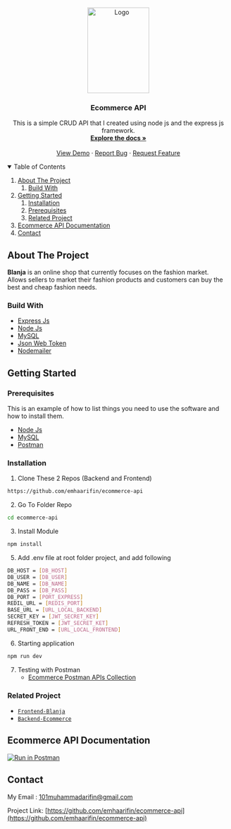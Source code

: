 <!-- PROJECT LOGO -->
<br />
<p align="center">
  <a href="https://github.com/emhaarifin/ecommerce-api">
    <img src="https://res.cloudinary.com/dnv-images/image/upload/v1631599120/Blanja%20com/blanja_pdgveq.svg" alt="Logo" width="140" height="194">
  </a>

  <h3 align="center">Ecommerce API</h3>

  <p align="center">
    This is a simple CRUD API that I created using node js and the express js framework.
    <br />
    <a href="https://github.com/emhaarifin/ecommerce-api" target="_blank"><strong>Explore the docs »</strong></a>
    <br />
    <br />
    <a href="https://bit.ly/blanja-netlify">View Demo</a>
    ·
    <a href="https://github.com/emhaarifin/ecommerce-api/issues">Report Bug</a>
    ·
    <a href="https://github.com/emhaarifin/ecommerce-api/pulls">Request Feature</a>
  </p>
</p>

<!-- TABLE OF CONTENTS -->
<details open="open">
  <summary>Table of Contents</summary>
  <ol>
    <li>
      <a href="#about-the-project">About The Project</a>
        <ol>
            <li>
                <a href="#build-with">Build With</a>
            </li>
        </ol>
    </li>
    <li>
      <a href="#getting-started">Getting Started</a>
      <ol>
        <li>
          <a href="#installation">Installation</a>
        </li>
        <li>
          <a href="#prerequisites">Prerequisites</a>
        </li>
        <li>
          <a href="#related-project">Related Project</a>
        </li>
      </ol>
    </li>
    <li><a href="#ecommerce-api-documentation">Ecommerce API Documentation</a></li>
    <li><a href="#contact">Contact</a></li>
  </ol>
</details>

## About The Project

<b>Blanja</b> is an online shop that currently focuses on the fashion market. Allows sellers to market their fashion products and customers can buy the best and cheap fashion needs.

### Build With
* [Express Js](https://expressjs.com/)
* [Node Js](https://nodejs.org/en/)
* [MySQL](https://www.mysql.com/)
* [Json Web Token](https://jwt.io/)
* [Nodemailer](https://nodemailer.com/about/)

## Getting Started

### Prerequisites

This is an example of how to list things you need to use the software and how to install them.
* [Node Js](https://nodejs.org/en/download/)
* [MySQL](https://www.mysql.com/downloads/)
* [Postman](https://www.postman.com/downloads/)

### Installation
    
1. Clone These 2 Repos (Backend and Frontend)
```sh
https://github.com/emhaarifin/ecommerce-api
```
2. Go To Folder Repo
```sh
cd ecommerce-api
```
3. Install Module
```sh
npm install
```
<!-- 4. Make a new database and import [blanja-sample.sql](https://drive.google.com/file/d/1N7WlJEPonnIwcRwnVA3yN0EmCXes4dWJ/view?usp=sharing) -->
5. Add .env file at root folder project, and add following
```sh
DB_HOST = [DB_HOST]
DB_USER = [DB_USER]
DB_NAME = [DB_NAME]
DB_PASS = [DB_PASS]
DB_PORT = [PORT_EXPRESS]
REDIL_URL = [REDIS_PORT]
BASE_URL = [URL_LOCAL_BACKEND]
SECRET_KEY = [JWT_SECRET_KEY]
REFRESH_TOKEN = [JWT_SECRET_KET]
URL_FRONT_END = [URL_LOCAL_FRONTEND]
```
6. Starting application
```sh
npm run dev
```
7. Testing with Postman
    * [Ecommerce Postman APIs Collection](https://documenter.getpostman.com/view/10604967/UUxtEAPX)

### Related Project

* [`Frontend-Blanja`](https://github.com/emhaarifin/React-Blanja)
* [`Backend-Ecommerce`](https://github.com/emhaarifin/ecommerce-api)

## Ecommerce API Documentation
[![Run in Postman](https://run.pstmn.io/button.svg)](https://app.getpostman.com/run-collection/64c3c4d9f8dedefd90ed)

## Contact
My Email : 101muhammadarifin@gmail.com

Project Link: [https://github.com/emhaarifin/ecommerce-api](https://github.com/emhaarifin/ecommerce-api)
